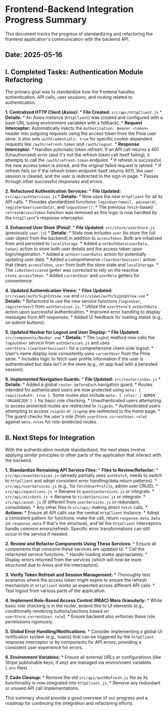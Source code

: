# Frontend-Backend Integration Progress Summary

This document tracks the progress of standardizing and refactoring the frontend application's communication with the backend API.

## Date: 2025-05-16

## I. Completed Tasks: Authentication Module Refactoring

The primary goal was to standardize how the frontend handles authentication, API calls, user sessions, and routing related to authentication.

**1. Centralized HTTP Client (Axios):**
    *   **File Created:** `src/api/httpClient.js`
    *   **Details:**
        *   An Axios instance (`httpClient`) was created and configured with a base URL (using environment variables with a fallback).
        *   **Request Interceptor:** Automatically injects the `Authorization: Bearer <token>` header into outgoing requests using the access token from the Pinia user store. It also sets `withCredentials: true` for specific cookie-dependent requests like `/auth/refresh-token` and `/auth/logout`.
        *   **Response Interceptor:**
            *   Handles automatic token refresh: If an API call returns a 401 (Unauthorized) error (and it's not the refresh token call itself failing), it attempts to call the `/auth/refresh-token` endpoint.
            *   If refresh is successful, the new access token is stored, and the original failed request is retried.
            *   If refresh fails (or if the refresh token endpoint itself returns 401), the user session is cleared, and the user is redirected to the sign-in page.
            *   Passes through other successful responses and errors.

**2. Refactored Authentication Services:**
    *   **File Updated:** `src/api/authServices.js`
    *   **Details:**
        *   Now uses the new `httpClient` for all its API calls.
        *   Provides standardized functions: `loginUser(email, password)`, `registerUser(userData)`, and `logoutUser()`.
        *   The previous `fetch`-based `refreshAccessToken` function was removed as this logic is now handled by the `httpClient`'s response interceptor.

**3. Enhanced User Store (Pinia):**
    *   **File Updated:** `src/store/userStore.js` (previously `user.js`)
    *   **Details:**
        *   State now includes `user` (to store the full user object from the backend) in addition to `accessToken`. Both are initialized from and persisted to `localStorage`.
        *   Added a `setAuthData(userData, token)` action to store both user details and the access token upon login/registration.
        *   Added a `setUser(userData)` action for potentially updating user data.
        *   Added a comprehensive `clearUserSession()` action that clears `accessToken`, `user` from both the store state and `localStorage`.
        *   The `isAuthenticated` getter was corrected to rely on the reactive `state.accessToken`.
        *   Added `currentUser` and `userRole` getters for convenience.

**4. Updated Authentication Views:**
    *   **Files Updated:** `src/views/auth/SignInView.vue` and `src/views/auth/SignUpView.vue`
    *   **Details:**
        *   Refactored to use the new service functions (`loginUser`, `registerUser`) from `authServices.js`.
        *   Utilize the `userStore`'s `setAuthData` action upon successful authentication.
        *   Improved error handling to display messages from API responses.
        *   Added UI feedback for loading states (e.g., on submit buttons).

**5. Updated Navbar for Logout and User Display:**
    *   **File Updated:** `src/components/Navbar.vue`
    *   **Details:**
        *   The `logOut` method now calls the `logoutUser` service from `authServices.js` and uses `userStore.clearUserSession()` for a comprehensive client-side logout.
        *   User's name display now consistently uses `currentUser` from the Pinia store.
        *   Includes logic to fetch user profile information if the user is authenticated but data isn't in the store (e.g., on app load with a persisted session).

**6. Implemented Navigation Guards:**
    *   **File Updated:** `src/router/index.js`
    *   **Details:**
        *   Added a global `router.beforeEach` navigation guard.
        *   Routes intended for authenticated users are now protected using `meta: { requiresAuth: true }`. Some routes also include `meta: { roles: ['ADMIN', 'ORGANIZER'] }` for basic role checking.
        *   Unauthenticated users attempting to access protected routes are redirected to `/signIn`.
        *   Authenticated users attempting to access `/signIn` or `/signUp` are redirected to the home page.
        *   The guard checks the user's role (from `userStore.currentUser.role`) against `meta.roles` for role-protected routes.

## II. Next Steps for Integration

With the authentication module standardized, the next steps involve applying similar principles to other parts of the application that interact with the backend.

**1. Standardize Remaining API Service Files:**
    *   **Files to Review/Refactor:**
        *   `src/api/eventServices.js` (already partially uses `authFetch`, needs to switch to `httpClient` and adopt consistent error handling/data return patterns).
        *   `src/api/userServices.js` (e.g., for `fetchUserProfile`, admin user CRUD).
        *   `src/api/aquestions.js` -> Rename to `questionServices.js` or integrate.
        *   `src/api/atickets.js` -> Rename to `ticketServices.js` or integrate.
        *   `src/api/auser.js` (if different from `userServices.js` or redundant, consolidate).
        *   Any other files in `src/api/` making direct `fetch` calls.
    *   **Actions:**
        *   Ensure all API calls use the central `httpClient` instance.
        *   Adopt a consistent pattern for functions: make the call, return `response.data.data` (or `response.data` if that's the structure), and let the `httpClient` interceptors handle common errors/refresh. Specific error transformations can still occur in the service if needed.

**2. Review and Refactor Components Using These Services:**
    *   Ensure all components that consume these services are updated to:
        *   Call the refactored service functions.
        *   Handle loading states appropriately.
        *   Display errors returned from the services (which will now be more structured due to Axios and the interceptors).

**3. Verify Token Refresh and Session Management:**
    *   Thoroughly test scenarios where the access token might expire to ensure the refresh mechanism in `httpClient` works as expected across different API calls.
    *   Test logout from various parts of the application.

**4. Implement Role-Based Access Control (RBAC) More Granularly:**
    *   While basic role checking is in the router, extend this to UI elements (e.g., conditionally rendering buttons/sections based on `userStore.currentUser.role`).
    *   Ensure backend also enforces these role permissions rigorously.

**5. Global Error Handling/Notifications:**
    *   Consider implementing a global UI notification system (e.g., toasts) that can be triggered by the `httpClient` response interceptor or by components for API errors, providing a consistent user experience for errors.

**6. Environment Variables:**
    *   Ensure all external URLs or configurations (like Stripe publishable keys, if any) are managed via environment variables (`.env` files).

**7. Code Cleanup:**
    *   Remove the old `src/api/authRefresh.js` file as its functionality is now integrated into `httpClient.js`.
    *   Remove any redundant or unused API call implementations.

This summary should provide a good overview of our progress and a roadmap for continuing the integration and refactoring efforts.
